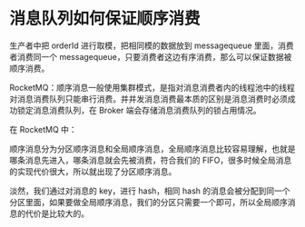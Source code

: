 # 消息队列如何保证顺序消费

生产者中把 orderId 进行取模，把相同模的数据放到 messagequeue 里面，消费者消费同一个 messagequeue，只要消费者这边有序消费，那么可以保证数据被顺序消费。

RocketMQ：顺序消息一般使用集群模式，是指对消息消费者内的线程池中的线程对消息消费队列只能串行消费。并并发消息消费最本质的区别是消息消费时必须成功锁定消息消费队列，在 Broker 端会存储消息消费队列的锁占用情况。

在 RocketMQ 中：

顺序消息分为分区顺序消息和全局顺序消息，全局顺序消息比较容易理解，也就是哪条消息先进入，哪条消息就会先被消费，符合我们的 FIFO，很多时候全局消息的实现代价很大，所以就出现了分区顺序消息。

淡然，我们通过对消息的 key，进行 hash，相同 hash 的消息会被分配到同一个分区里面，如果要做全局顺序消息，我们的分区只需要一个即可，所以全局顺序消息的代价是比较大的。
